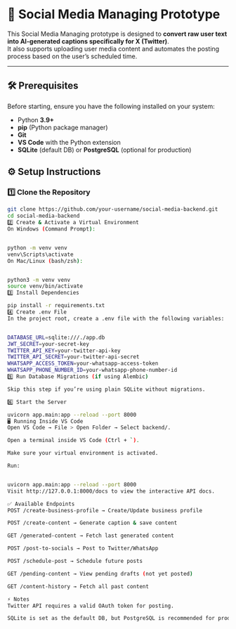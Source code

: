 # 📱 Social Media Managing Prototype

This Social Media Managing prototype is designed to **convert raw user text into AI-generated captions specifically for X (Twitter)**.  
It also supports uploading user media content and automates the posting process based on the user’s scheduled time.

---

## 🛠️ Prerequisites

Before starting, ensure you have the following installed on your system:

- Python **3.9+**
- **pip** (Python package manager)
- **Git**
- **VS Code** with the Python extension
- **SQLite** (default DB) or **PostgreSQL** (optional for production)

## ⚙️ Setup Instructions

### 1️⃣ Clone the Repository
```bash
git clone https://github.com/your-username/social-media-backend.git
cd social-media-backend
2️⃣ Create & Activate a Virtual Environment
On Windows (Command Prompt):


python -m venv venv
venv\Scripts\activate
On Mac/Linux (bash/zsh):


python3 -m venv venv
source venv/bin/activate
3️⃣ Install Dependencies

pip install -r requirements.txt
4️⃣ Create .env File
In the project root, create a .env file with the following variables:


DATABASE_URL=sqlite:///./app.db
JWT_SECRET=your-secret-key
TWITTER_API_KEY=your-twitter-api-key
TWITTER_API_SECRET=your-twitter-api-secret
WHATSAPP_ACCESS_TOKEN=your-whatsapp-access-token
WHATSAPP_PHONE_NUMBER_ID=your-whatsapp-phone-number-id
5️⃣ Run Database Migrations (if using Alembic)

Skip this step if you’re using plain SQLite without migrations.

6️⃣ Start the Server

uvicorn app.main:app --reload --port 8000
🖥️ Running Inside VS Code
Open VS Code → File > Open Folder → Select backend/.

Open a terminal inside VS Code (Ctrl + `).

Make sure your virtual environment is activated.

Run:


uvicorn app.main:app --reload --port 8000
Visit http://127.0.0.1:8000/docs to view the interactive API docs.

✅ Available Endpoints
POST /create-business-profile → Create/Update business profile

POST /create-content → Generate caption & save content

GET /generated-content → Fetch last generated content

POST /post-to-socials → Post to Twitter/WhatsApp

POST /schedule-post → Schedule future posts

GET /pending-content → View pending drafts (not yet posted)

GET /content-history → Fetch all past content

⚡ Notes
Twitter API requires a valid OAuth token for posting.

SQLite is set as the default DB, but PostgreSQL is recommended for production.
